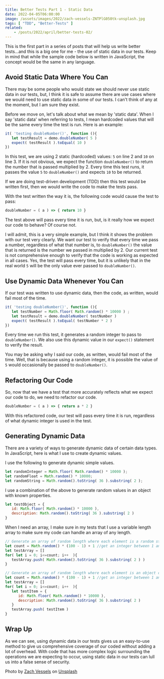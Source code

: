 ```yaml
---
title: Better Tests Part 1 - Static Data
date: 2022-04-05T06:00:00
image: /assets/images/2022/zach-vessels-ZNTPlG050tk-unsplash.jpg
tags: [ "TDD", "Better-Tests" ]
related:
    - /posts/2022/april/better-tests-02/
---
```

This is the first part in a series of posts that will help us write better tests...and this is a big one for me - the use of static data in our tests. Keep in mind that while the sample code below is written in JavaScript, the concept would be the same in any language.

## Avoid Static Data Where You Can

There may be some people who would state we should never use static data in our tests, but, I think it is safe to assume there are use cases where we would need to use static data in some of our tests. I can't think of any at the moment, but I am sure they exist.

Before we move on, let's talk about what we mean by 'static data'. When I say 'static data' when referring to tests, I mean hardcoded values that will be the same every time the test is run. Here is an example:

```javascript
it( 'testing doubleNumber()', function (){
   let testResult = demo.doubleNumber( 5 )
   expect( testResult ).toEqual( 10 )
})
```

In this test, we are using 2 static (hardcoded) values: `5` on line 2 and `10` on line 3. If it is not obvious, we expect the function `doubleNumber()` to return the number that is passed multiplied by 2. Every time this test runs, it passes the value `5` to `doubleNumber()` and expects `10` to be returned.

If we are doing test-driven development (TDD) then this test would be written first, then we would write the code to make the tests pass. 

With the test written the way it is, the following code would cause the test to pass:

```javascript
doubleNumber = ( a ) => { return 10 }
```

The test above will pass every time it is run, but, is it really how we expect our code to behave? Of course not.

I will admit, this is a very simple example, but I think it shows the problem with our test very clearly. We want our test to verify that every time we pass a number, regardless of what that number is,  to `doubleNumber()` the value that is returned is the number we passed in multiplied by 2. Our current test is not comprehensive enough to verify that the code is working as expected in all cases. Yes, the test will pass every time, but it is unlikely that in the real world `5` will be the only value ever passed to `doubleNumber()`.

## Use Dynamic Data Whenever You Can

If our test was written to use dynamic data, then the code, as written, would fail most of the time.
```javascript
it( 'testing doubleNumber()', function (){
   let testNumber = Math.floor( Math.random() * 10000 ) ;
   let testResult = demo.doubleNumber( testNumber )
   expect( testResult ).toEqual( testNumber * 2 )
})
```
Every time we run this test, it generates a random integer to pass to `doubleNumber()`. We also use this dynamic value in our `expect()` statement to verify the result.

You may be asking why I said our code, as written, would fail most of the time. Well, that is because using a random integer, it is possible the value of `5` would occasionally be passed to `doubleNumber()`.

## Refactoring Our Code

So, now that we have a test that more accurately reflects what we expect our code to do, we need to refactor our code.

```javascript
doubleNumber = ( a ) => { return a * 2 }
```

With this refactored code, our test will pass every time it is run, regardless of what dynamic integer is used in the test.

## Generating Dynamic Data
There are a variety of ways to generate dynamic data of certain data types. In JavaScript, here is what I use to create dynamic values.

I use the following to generate dynamic simple values.
```javascript
let randomInteger = Math.floor( Math.random() * 10000 ); 
let randomFloat = Math.random() * 10000; 
let randomString = Math.random().toString( 36 ).substring( 2 );
```

I use a combination of the above to generate random values in an object with known properties.
```javascript
let testObject = {
   id: Math.floor( Math.random() * 10000 ),
   description: Math.random().toString( 36 ).substring( 2 )
}
```

When I need an array, I make sure in my tests that I use a variable length array to make sure my code can handle an array of any length.
```javascript
// Generate an array of random length where each element is a random string
let count = Math.random() * (100 - 1) + 1 //get an integer between 1 and 100
let testArray = []
for( let i = 0; i<=count; i++  ){
   testArray.push( Math.random().toString( 36 ).substring( 2 ) )
}

// Generate an array of random length where each element is an object containing random data
let count = Math.random() * (100 - 1) + 1 //get an integer between 1 and 100
let testArray = []
for( let i = 0; i<=count; i++  ){
   let testItem = {
      id: Math.floor( Math.random() * 10000 ),
      description: Math.random().toString( 36 ).substring( 2 )
   }
   testArray.push( testItem )
}
```

## Wrap Up

As we can see, using dynamic data in our tests gives us an easy-to-use method to give us comprehensive coverage of our coded without adding a lot of overhead. With code that has more complex logic surrounding the operations we are expecting to occur, using static data in our tests can lull us into a false sense of security. 

Photo by [Zach Vessels](https://unsplash.com/@zvessels55?utm_source=unsplash&utm_medium=referral&utm_content=creditCopyText) on [Unsplash](https://unsplash.com/s/photos/static?utm_source=unsplash&utm_medium=referral&utm_content=creditCopyText)
